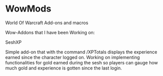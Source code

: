 # WowMods
World Of Warcraft Add-ons and macros


Wow-Addons that I have been Working on:

SeshXP

Simple add-on that with the command /XPTotals displays the experience earned since the character logged on.
Working on implementing functionalities for gold earned during the sesh so players can gauge how much gold and experience is gotten since the last login.
